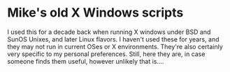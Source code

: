 Mike's old X Windows scripts
============================

I used this for a decade back when running X windows under BSD and SunOS Unixes, and later Linux flavors.  I haven't used these for years, and they may not run in current OSes or X environments.  They're also certainly very specific to my personal preferences.  Still, here they are, in case someone finds them useful, however unlikely that is....


